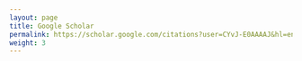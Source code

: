 ```yaml
---
layout: page
title: Google Scholar
permalink: https://scholar.google.com/citations?user=CYvJ-E0AAAAJ&hl=en
weight: 3
---
```

